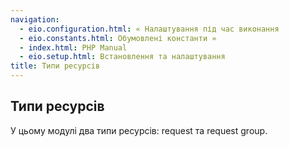 ```yaml
---
navigation:
  - eio.configuration.html: « Налаштування під час виконання
  - eio.constants.html: Обумовлені константи »
  - index.html: PHP Manual
  - eio.setup.html: Встановлення та налаштування
title: Типи ресурсів
---
```

## Типи ресурсів

У цьому модулі два типи ресурсів: request та request group.
